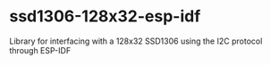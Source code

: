 # ssd1306-128x32-esp-idf
Library for interfacing with a 128x32 SSD1306 using the I2C protocol through ESP-IDF

